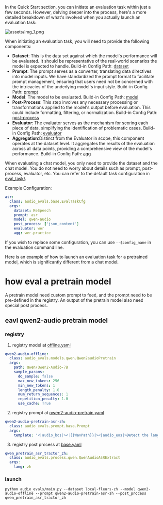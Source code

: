 In the Quick Start section, you can initiate an evaluation task within just a few seconds. However, delving deeper into the process, here's a more detailed breakdown of what's involved when you actually launch an evaluation task:

![assets/img_1.png](../assets/img_1.png)

When initiating an evaluation task, you will need to provide the following components:
- **Dataset**: This is the data set against which the model's performance will be evaluated. It should be representative of the real-world scenarios the model is expected to handle. Build-in Config Path:  [dataset](../registry/dataset)
- **Prompt**: The prompt serves as a converter, translating data directives into model inputs.
 We have standardized the prompt format to facilitate prompt management, ensuring that users need not be concerned with the intricacies of the underlying model's input style. Build-in Config Path: [prompt](../registry/prompt)
- **Model**: The model to be evaluated. Build-in Config Path: [model](../registry/model)
- **Post-Process**: This step involves any necessary processing or transformations applied to the model's output before evaluation. This could include formatting, filtering, or normalization. Build-in Config Path: [post-process](../registry/process)
- **Evaluator**: The evaluator serves as the mechanism for scoring each piece of data, simplifying the identification of problematic cases. Build-in Config Path: [evaluator](../registry/evaluator)
- **Aggregation**:Distinct from the Evaluator in scope, this component operates at the dataset level. It aggregates the results of the evaluation across all data points, providing a comprehensive view of the model's performance. Build-in Config Path: [agg](../registry/agg)


When evaluating a chat model, you only need to provide the dataset and the chat model.
You do not need to worry about details such as prompt, post-process,
evaluator, etc. You can refer to the default task configuration in [eval_task/](../registry/eval_task).

Example Configuration:
```yaml
asr:
  class: audio_evals.base.EvalTaskCfg
  args:
    dataset: KeSpeech
    prompt: asr
    model: qwen-audio
    post_process: ['json_content']
    evaluator: wer
    agg: wer-practice
```

If you wish to replace some configuration, you can use `--$config_name` in the evaluation command line.

Here is an example of how to launch an evaluation task for a pretrained model, which is significantly different from a chat model.
# how eval a pretrain model

A pretrain model need custom prompt to feed, and the prompt need to be pre-defined in the registry.
An output of the pretrain model also need special post process.

## eavl qwen2-audio pretrain model

### registry
1. registry model at [offline.yaml](../registry/model/offline.yaml)
```yaml
qwen2-audio-offline:
  class: audio_evals.models.qwen.Qwen2audioPretrain
  args:
    path: Qwen/Qwen2-Audio-7B
    sample_params:
      do_sample: false
      max_new_tokens: 256
      min_new_tokens: 1
      length_penalty: 1.0
      num_return_sequences: 1
      repetition_penalty: 1.0
      use_cache: True
```
2. registry prompt at [qwen2-audio-pretrain.yaml](../registry/prompt/qwen2-audio-pretrain.yaml)

```yaml
qwen2-audio-pretrain-asr-zh:
  class: audio_evals.prompt.base.Prompt
  args:
    template: '<|audio_bos|><|{{WavPath}}|><|audio_eos|>Detect the language and recognize the speech: <|zh|>'

```

3. registry post process at [base.yaml](../registry/process/base.yaml)

```yaml
qwen_pretrain_asr_tractor_zh:
  class: audio_evals.process.qwen.QwenAudioASRExtract
  args:
    lang: zh
```

### launch
```shell
python audio_evals/main.py --dataset local-fleurs-zh --model qwen2-audio-offline --prompt qwen2-audio-pretrain-asr-zh --post_process qwen_pretrain_asr_tractor_zh
```
